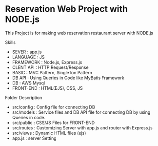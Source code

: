 # Reservation Web Project with NODE.js
This Project is for making web reservation restaurant server with NODE.js



Skills
- SEVER : app.js
- LANGUAGE : JS
- FRAMEWORK : Node.js, Express.js
- CLENT API : HTTP Request/Response
- BASIC : MVC Pattern, SingleTon Pattern
- DB API : Using Queries in Code like MyBatis Framework
- DB : AWS Mysql
- FRONT-END : HTML(EJS), CSS, JS



Folder Description
- src/config : Config file for connecting DB
- src/models : Service files and DB API file for connecting DB by using Queries in code.
- src/public : CSS/JS Files for FRONT-END
- src/routes : Customizing Server with app.js and router with Express.js
- src/views : Dynamic HTML files (ejs)
- app.js : server Setting
